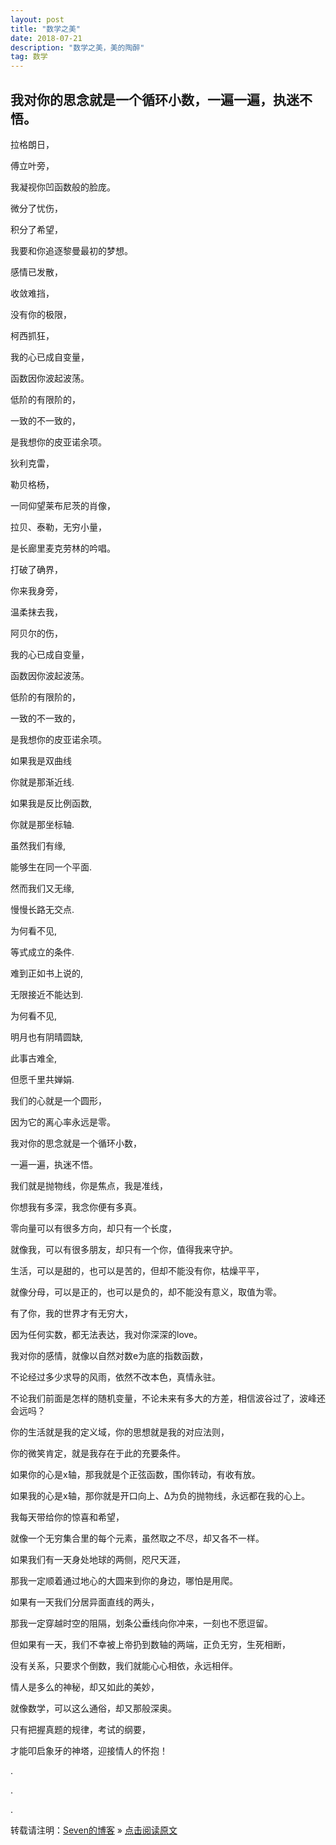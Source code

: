 ```yaml
---
layout: post
title: "数学之美"
date: 2018-07-21 
description: "数学之美，美的陶醉"
tag: 数学
---   
```


## 我对你的思念就是一个循环小数，一遍一遍，执迷不悟。
<p>
拉格朗日，
<p>
傅立叶旁，
<p>
我凝视你凹函数般的脸庞。
<p>
微分了忧伤，
<p>
积分了希望，
<p>
我要和你追逐黎曼最初的梦想。
<p>
感情已发散，
<p>
收敛难挡，
<p>
没有你的极限，
<p>
柯西抓狂，
<p>
我的心已成自变量，
<p>
函数因你波起波荡。
<p>
低阶的有限阶的，
<p>
一致的不一致的，
<p>
是我想你的皮亚诺余项。
<p>
狄利克雷，
<p>
勒贝格杨，
<p>
一同仰望莱布尼茨的肖像，
<p>
拉贝、泰勒，无穷小量，
<p>
是长廊里麦克劳林的吟唱。
<p>

打破了确界，
<p>
你来我身旁，
<p>
温柔抹去我，
<p>
阿贝尔的伤，
<p>
我的心已成自变量，
<p>
函数因你波起波荡。
<p>
低阶的有限阶的，
<p>
一致的不一致的，
<p>
是我想你的皮亚诺余项。
<p>
如果我是双曲线
<p>
你就是那渐近线.
<p>
如果我是反比例函数,
<p>
你就是那坐标轴.
<p>
虽然我们有缘,
<p>
能够生在同一个平面.
<p>
然而我们又无缘,
<p>
慢慢长路无交点.
<p>

为何看不见,
<p>
等式成立的条件.
<p>
难到正如书上说的,
<p>
无限接近不能达到.
<p>

为何看不见,
<p>
明月也有阴晴圆缺,
<p>
此事古难全,
<p>
但愿千里共婵娟.
<p>
我们的心就是一个圆形， 
<p>
因为它的离心率永远是零。 
<p>
我对你的思念就是一个循环小数， 
<p>
一遍一遍，执迷不悟。 
<p>
我们就是抛物线，你是焦点，我是准线， 
<p>
你想我有多深，我念你便有多真。 
<p>
零向量可以有很多方向，却只有一个长度， 
<p>
就像我，可以有很多朋友，却只有一个你，值得我来守护。 
<p>
生活，可以是甜的，也可以是苦的，但却不能没有你，枯燥平平， 
<p>
就像分母，可以是正的，也可以是负的，却不能没有意义，取值为零。 
<p>
有了你，我的世界才有无穷大， 
<p>
因为任何实数，都无法表达，我对你深深的love。 
<p>
我对你的感情，就像以自然对数e为底的指数函数， 
<p>
不论经过多少求导的风雨，依然不改本色，真情永驻。 
<p>
不论我们前面是怎样的随机变量，不论未来有多大的方差，相信波谷过了，波峰还会远吗？ 
<p>
你的生活就是我的定义域，你的思想就是我的对应法则， 
<p>
你的微笑肯定，就是我存在于此的充要条件。 
<p>
如果你的心是x轴，那我就是个正弦函数，围你转动，有收有放。 
<p>
如果我的心是x轴，那你就是开口向上、Δ为负的抛物线，永远都在我的心上。 
<p>
我每天带给你的惊喜和希望， 
<p>
就像一个无穷集合里的每个元素，虽然取之不尽，却又各不一样。 
<p>
如果我们有一天身处地球的两侧，咫尺天涯， 
<p>
那我一定顺着通过地心的大圆来到你的身边，哪怕是用爬。 
<p>
如果有一天我们分居异面直线的两头， 
<p>
那我一定穿越时空的阻隔，划条公垂线向你冲来，一刻也不愿逗留。 
<p>
但如果有一天，我们不幸被上帝扔到数轴的两端，正负无穷，生死相断， 
<p>
没有关系，只要求个倒数，我们就能心心相依，永远相伴。 
<p>
情人是多么的神秘，却又如此的美妙， 
<p>
就像数学，可以这么通俗，却又那般深奥。 
<p>
只有把握真题的规律，考试的纲要， 
<p>
才能叩启象牙的神塔，迎接情人的怀抱！
<p>
.
<p>
.
<p>
.
<p>


转载请注明：[Seven的博客](http://seven.github.io) » [点击阅读原文](https://sevenold.github.io/2018/07/math/)
